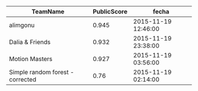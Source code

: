  TeamName| PublicScore|fecha
---|---|---
alimgonu|0.945|2015-11-19 12:46:00
Dalia & Friends|0.932|2015-11-19 23:38:00
Motion Masters|0.927|2015-11-19 03:56:00
Simple random forest - corrected|0.76|2015-11-19 02:14:00
